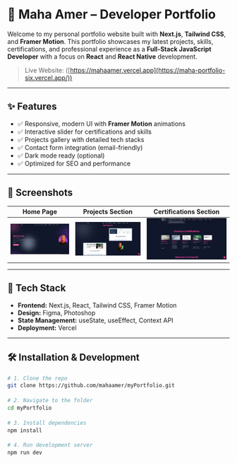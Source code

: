# 💼 Maha Amer – Developer Portfolio

Welcome to my personal portfolio website built with **Next.js**, **Tailwind CSS**, and **Framer Motion**. This portfolio showcases my latest projects, skills, certifications, and professional experience as a **Full-Stack JavaScript Developer** with a focus on **React** and **React Native** development.

> Live Website: ([https://mahaamer.vercel.app](https://maha-portfolio-six.vercel.app/))

---

## ✨ Features

- ✅ Responsive, modern UI with **Framer Motion** animations
- ✅ Interactive slider for certifications and skills
- ✅ Projects gallery with detailed tech stacks
- ✅ Contact form integration (email-friendly)
- ✅ Dark mode ready (optional)
- ✅ Optimized for SEO and performance

---

## 📸 Screenshots

| Home Page                          | Projects Section                     | Certifications Section               |
|-----------------------------------|--------------------------------------|--------------------------------------|
| ![Home Screenshot](./public/home.png) | ![Projects Screenshot](./public/projects.png) | ![Certs Screenshot](./public/certs.png) |


---

## 🚀 Tech Stack

- **Frontend:** Next.js, React, Tailwind CSS, Framer Motion
- **Design:** Figma, Photoshop
- **State Management:** useState, useEffect, Context API
- **Deployment:** Vercel

---

## 🛠️ Installation & Development

```bash
# 1. Clone the repo
git clone https://github.com/mahaamer/myPortfolio.git

# 2. Navigate to the folder
cd myPortfolio

# 3. Install dependencies
npm install

# 4. Run development server
npm run dev

